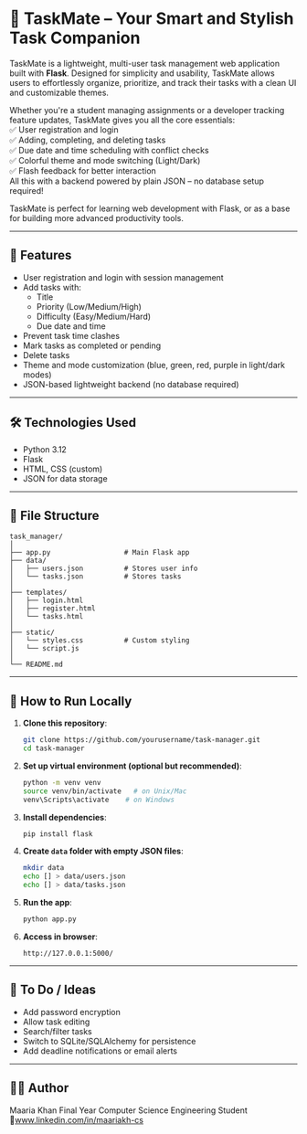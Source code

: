 # 📝 TaskMate – Your Smart and Stylish Task Companion

TaskMate is a lightweight, multi-user task management web application built with **Flask**. Designed for simplicity and usability, TaskMate allows users to effortlessly organize, prioritize, and track their tasks with a clean UI and customizable themes.

Whether you're a student managing assignments or a developer tracking feature updates, TaskMate gives you all the core essentials:  
✅ User registration and login  
✅ Adding, completing, and deleting tasks  
✅ Due date and time scheduling with conflict checks  
✅ Colorful theme and mode switching (Light/Dark)  
✅ Flash feedback for better interaction  
All this with a backend powered by plain JSON – no database setup required!

TaskMate is perfect for learning web development with Flask, or as a base for building more advanced productivity tools.

---

## 🚀 Features

- User registration and login with session management
- Add tasks with:
  - Title
  - Priority (Low/Medium/High)
  - Difficulty (Easy/Medium/Hard)
  - Due date and time
- Prevent task time clashes
- Mark tasks as completed or pending
- Delete tasks
- Theme and mode customization (blue, green, red, purple in light/dark modes)
- JSON-based lightweight backend (no database required)

---

## 🛠️ Technologies Used

- Python 3.12
- Flask
- HTML, CSS (custom)
- JSON for data storage

---

## 📁 File Structure

```
task_manager/
│
├── app.py                  # Main Flask app
├── data/
│   ├── users.json          # Stores user info
│   └── tasks.json          # Stores tasks
│
├── templates/
│   ├── login.html
│   ├── register.html
│   └── tasks.html
│
├── static/
│   └── styles.css          # Custom styling
│   └── script.js
│
└── README.md
```

---

## 🧪 How to Run Locally

1. **Clone this repository**:

   ```bash
   git clone https://github.com/yourusername/task-manager.git
   cd task-manager
   ```

2. **Set up virtual environment (optional but recommended)**:

   ```bash
   python -m venv venv
   source venv/bin/activate   # on Unix/Mac
   venv\Scripts\activate    # on Windows
   ```

3. **Install dependencies**:

   ```bash
   pip install flask
   ```

4. **Create `data` folder with empty JSON files**:

   ```bash
   mkdir data
   echo [] > data/users.json
   echo [] > data/tasks.json
   ```

5. **Run the app**:

   ```bash
   python app.py
   ```

6. **Access in browser**:

   ```
   http://127.0.0.1:5000/
   ```

---

## 📌 To Do / Ideas

- Add password encryption
- Allow task editing
- Search/filter tasks
- Switch to SQLite/SQLAlchemy for persistence
- Add deadline notifications or email alerts

---

## 🙋‍♀️ Author
Maaria Khan
Final Year Computer Science Engineering Student
🔗www.linkedin.com/in/maariakh-cs



